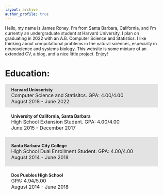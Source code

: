 ```yaml
---
layout: archive
author_profile: true
---
```


Hello, my name is James Roney. I'm from Santa Barbara, California, and I'm currently an undergraduate student at Harvard University. I plan on graduating in 2022 with an A.B. Computer Science and Statistics. I like thinking about computational problems in the natural sciences, especially in neuroscience and systems biology. This website is some mixture of an extended CV, a blog, and a nice little project. Enjoy!

# Education:

<div style="background-color:rgba(0, 0, 0, 0.1); padding: 10px 20px;">
     <b> Harvard Univseristy</b> <br>
     <span style="font-size:medium;"> Computer Science and Statisitcs. GPA: 4.00/4.00<br>
     August 2018 - June 2022</span>
 </div>
 <div style="padding: 20px 20px;">
     <b> University of California, Santa Barbara </b> <br>
     <span style="font-size:medium;"> High School Extension Student. GPA: 4.00/4.00 <br>
     June 2015 - December 2017</span>
 </div>
 <div style="background-color:rgba(0, 0, 0, 0.1); padding: 20px 20px;">
     <b> Santa Barbara City College </b> <br>
     <span style="font-size:medium;"> High School Dual Enrollment Student. GPA: 4.00/4.00 <br>
     August 2014 - June 2018</span>
 </div>
 <div style="padding: 20px 20px;">
     <b> Dos Pueblos High School </b> <br>
     <span style="font-size:medium;"> GPA: 4.94/5.00 <br>
     August 2014 - June 2018</span>
 </div>
 



